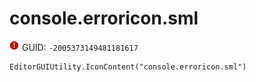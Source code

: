 # console.erroricon.sml
![](/img/console.erroricon.sml.png)
GUID: `-2005373149481181617`
```
EditorGUIUtility.IconContent("console.erroricon.sml")
```
